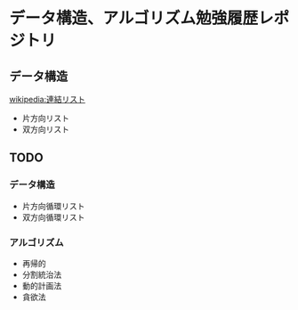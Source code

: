# データ構造、アルゴリズム勉強履歴レポジトリ
## データ構造
[wikipedia:連結リスト](https://ja.wikipedia.org/wiki/%E9%80%A3%E7%B5%90%E3%83%AA%E3%82%B9%E3%83%88)
+ 片方向リスト
+ 双方向リスト

## TODO
### データ構造
+ 片方向循環リスト
+ 双方向循環リスト

### アルゴリズム
+ 再帰的
+ 分割統治法
+ 動的計画法
+ 貪欲法   
